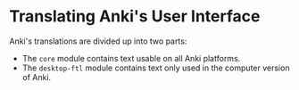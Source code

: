 # Translating Anki's User Interface

Anki's translations are divided up into two parts:

- The `core` module contains text usable on all Anki platforms.
- The `desktop-ftl` module contains text only used in the computer version
  of Anki.
